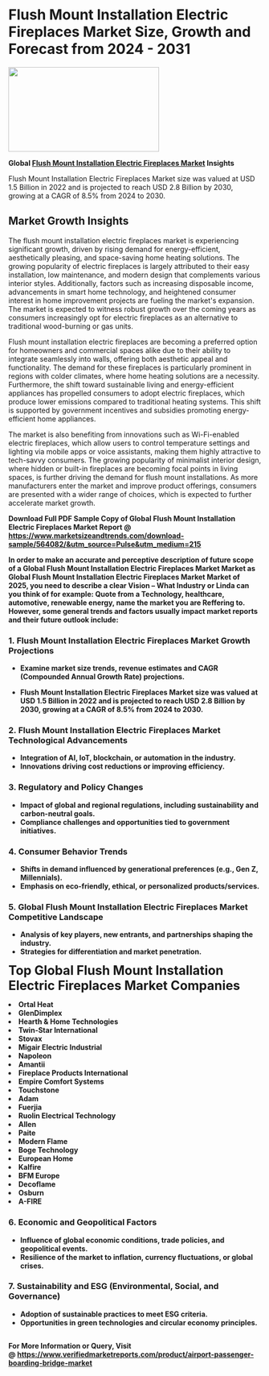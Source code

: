 <H1>Flush Mount Installation Electric Fireplaces Market Size, Growth and Forecast from 2024 - 2031</H1><img class="aligncenter size-medium wp-image-584254" src="https://thirdeyenews.in/wp-content/uploads/2024/09/Global-Market-Research-300x168.jpeg" alt="" width="300" height="168" /><p><strong>Global&nbsp;<a href="https://www.marketsizeandtrends.com/download-sample/564082/&amp;utm_source=Pulse&amp;utm_medium=215">Flush Mount Installation Electric Fireplaces Market</a> Insights</strong></p><p>Flush Mount Installation Electric Fireplaces Market size was valued at USD 1.5 Billion in 2022 and is projected to reach USD 2.8 Billion by 2030, growing at a CAGR of 8.5% from 2024 to 2030.</p><p><h2>Market Growth Insights</h2> <p>The flush mount installation electric fireplaces market is experiencing significant growth, driven by rising demand for energy-efficient, aesthetically pleasing, and space-saving home heating solutions. The growing popularity of electric fireplaces is largely attributed to their easy installation, low maintenance, and modern design that complements various interior styles. Additionally, factors such as increasing disposable income, advancements in smart home technology, and heightened consumer interest in home improvement projects are fueling the market's expansion. The market is expected to witness robust growth over the coming years as consumers increasingly opt for electric fireplaces as an alternative to traditional wood-burning or gas units.</p> <p><strong></strong></p> <p>Flush mount installation electric fireplaces are becoming a preferred option for homeowners and commercial spaces alike due to their ability to integrate seamlessly into walls, offering both aesthetic appeal and functionality. The demand for these fireplaces is particularly prominent in regions with colder climates, where home heating solutions are a necessity. Furthermore, the shift toward sustainable living and energy-efficient appliances has propelled consumers to adopt electric fireplaces, which produce lower emissions compared to traditional heating systems. This shift is supported by government incentives and subsidies promoting energy-efficient home appliances.</p> <p>The market is also benefiting from innovations such as Wi-Fi-enabled electric fireplaces, which allow users to control temperature settings and lighting via mobile apps or voice assistants, making them highly attractive to tech-savvy consumers. The growing popularity of minimalist interior design, where hidden or built-in fireplaces are becoming focal points in living spaces, is further driving the demand for flush mount installations. As more manufacturers enter the market and improve product offerings, consumers are presented with a wider range of choices, which is expected to further accelerate market growth.</p> <p><strong></p><p><span class=""><strong>Download Full PDF Sample Copy of Global Flush Mount Installation Electric Fireplaces Market Report</strong> @ <a href="https://www.marketsizeandtrends.com/download-sample/564082/&amp;utm_source=Pulse&amp;utm_medium=215" target="_blank">https://www.marketsizeandtrends.com/download-sample/564082/&amp;utm_source=Pulse&amp;utm_medium=215</a></span></p><p>In order to make an accurate and perceptive description of future scope of a Global&nbsp;Flush Mount Installation Electric Fireplaces Market Market as Global&nbsp;Flush Mount Installation Electric Fireplaces Market Market of 2025, you need to describe a clear Vision &ndash; What Industry or Linda can you think of for example: Quote from a Technology, healthcare, automotive, renewable energy, name the market you are Reffering to. However, some general trends and factors usually impact market reports and their future outlook include:</p><h3>1.&nbsp;<strong>Flush Mount Installation Electric Fireplaces Market Growth Projections</strong></h3><ul><li>Examine market size trends, revenue estimates and CAGR (Compounded Annual Growth Rate) projections.</li><li><p>Flush Mount Installation Electric Fireplaces Market size was valued at USD 1.5 Billion in 2022 and is projected to reach USD 2.8 Billion by 2030, growing at a CAGR of 8.5% from 2024 to 2030.</p></li></ul><h3>2.&nbsp;<strong>Flush Mount Installation Electric Fireplaces Market Technological Advancements</strong></h3><ul><li>Integration of AI, IoT, blockchain, or automation in the industry.</li><li>Innovations driving cost reductions or improving efficiency.</li></ul><h3>3.&nbsp;<strong>Regulatory and Policy Changes</strong></h3><ul><li>Impact of global and regional regulations, including sustainability and carbon-neutral goals.</li><li>Compliance challenges and opportunities tied to government initiatives.</li></ul><h3>4.&nbsp;<strong>Consumer Behavior Trends</strong></h3><ul><li>Shifts in demand influenced by generational preferences (e.g., Gen Z, Millennials).</li><li>Emphasis on eco-friendly, ethical, or personalized products/services.</li></ul><h3>5.&nbsp;<strong>Global Flush Mount Installation Electric Fireplaces Market Competitive Landscape</strong></h3><ul><li>Analysis of key players, new entrants, and partnerships shaping the industry.</li><li>Strategies for differentiation and market penetration.</li></ul><p data-pm-slice="1 1 []"><span style="color: inherit; font-family: inherit; font-size: 25px;">Top Global Flush Mount Installation Electric Fireplaces Market Companies</span></p><div class="" data-test-id=""><p><li>Ortal Heat</li><li> GlenDimplex</li><li> Hearth & Home Technologies</li><li> Twin-Star International</li><li> Stovax</li><li> Migair Electric Industrial</li><li> Napoleon</li><li> Amantii</li><li> Fireplace Products International</li><li> Empire Comfort Systems</li><li> Touchstone</li><li> Adam</li><li> Fuerjia</li><li> Ruolin Electrical Technology</li><li> Allen</li><li> Paite</li><li> Modern Flame</li><li> Boge Technology</li><li> European Home</li><li> Kalfire</li><li> BFM Europe</li><li> Decoflame</li><li> Osburn</li><li> A-FIRE</li></p></div><h3>6.&nbsp;<strong>Economic and Geopolitical Factors</strong></h3><ul><li>Influence of global economic conditions, trade policies, and geopolitical events.</li><li>Resilience of the market to inflation, currency fluctuations, or global crises.</li></ul><h3>7.&nbsp;<strong>Sustainability and ESG (Environmental, Social, and Governance)</strong></h3><ul><li>Adoption of sustainable practices to meet ESG criteria.</li><li>Opportunities in green technologies and circular economy principles.</li></ul><h2><strong style="font-size: 14px;">For More Information or Query, Visit @&nbsp;</strong><a style="background-color: #ffffff; font-size: 14px;" href="https://www.marketsizeandtrends.com/report/flush-mount-installation-electric-fireplaces-market/" target="_blank">https://www.verifiedmarketreports.com/product/airport-passenger-boarding-bridge-market</a></h2>
